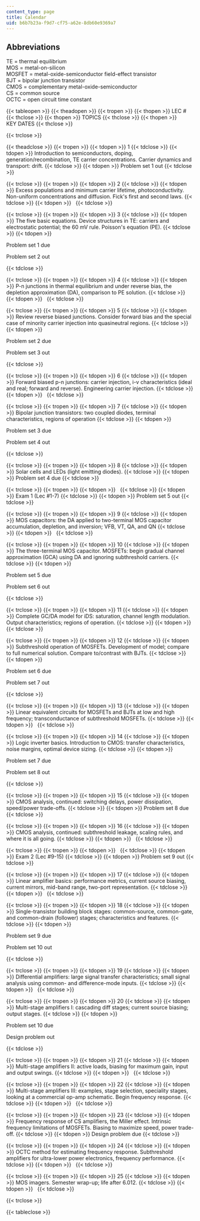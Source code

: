 ```yaml
---
content_type: page
title: Calendar
uid: b6b7b23a-f9d7-cf75-a62e-8db60e9369a7
---
```


Abbreviations
-------------

TE = thermal equilibrium  
MOS = metal-on-silicon  
MOSFET = metal-oxide-semiconductor field-effect transistor  
BJT = bipolar junction transistor  
CMOS = complementary metal-oxide-semiconductor  
CS = common source  
OCTC = open circuit time constant

{{< tableopen >}}
{{< theadopen >}}
{{< tropen >}}
{{< thopen >}}
LEC #
{{< thclose >}}
{{< thopen >}}
TOPICS
{{< thclose >}}
{{< thopen >}}
KEY DATES
{{< thclose >}}

{{< trclose >}}

{{< theadclose >}}
{{< tropen >}}
{{< tdopen >}}
1
{{< tdclose >}}
{{< tdopen >}}
Introduction to semiconductors, doping, generation/recombination, TE carrier concentrations. Carrier dynamics and transport: drift.
{{< tdclose >}}
{{< tdopen >}}
Problem set 1 out
{{< tdclose >}}

{{< trclose >}}
{{< tropen >}}
{{< tdopen >}}
2
{{< tdclose >}}
{{< tdopen >}}
Excess populations and minimum carrier lifetime, photoconductivity. Non-uniform concentrations and diffusion. Fick's first and second laws.
{{< tdclose >}}
{{< tdopen >}}
 
{{< tdclose >}}

{{< trclose >}}
{{< tropen >}}
{{< tdopen >}}
3
{{< tdclose >}}
{{< tdopen >}}
The five basic equations. Device structures in TE: carriers and electrostatic potential; the 60 mV rule. Poisson's equation (PE).
{{< tdclose >}}
{{< tdopen >}}


Problem set 1 due

Problem set 2 out


{{< tdclose >}}

{{< trclose >}}
{{< tropen >}}
{{< tdopen >}}
4
{{< tdclose >}}
{{< tdopen >}}
P-n junctions in thermal equilibrium and under reverse bias, the depletion approximation (DA), comparison to PE solution.
{{< tdclose >}}
{{< tdopen >}}
 
{{< tdclose >}}

{{< trclose >}}
{{< tropen >}}
{{< tdopen >}}
5
{{< tdclose >}}
{{< tdopen >}}
Review reverse biased junctions. Consider forward bias and the special case of minority carrier injection into quasineutral regions.
{{< tdclose >}}
{{< tdopen >}}


Problem set 2 due

Problem set 3 out


{{< tdclose >}}

{{< trclose >}}
{{< tropen >}}
{{< tdopen >}}
6
{{< tdclose >}}
{{< tdopen >}}
Forward biased p-n junctions: carrier injection, i-v characteristics (ideal and real; forward and reverse). Engineering carrier injection.
{{< tdclose >}}
{{< tdopen >}}
 
{{< tdclose >}}

{{< trclose >}}
{{< tropen >}}
{{< tdopen >}}
7
{{< tdclose >}}
{{< tdopen >}}
Bipolar junction transistors: two coupled diodes, terminal characteristics, regions of operation
{{< tdclose >}}
{{< tdopen >}}


Problem set 3 due

Problem set 4 out


{{< tdclose >}}

{{< trclose >}}
{{< tropen >}}
{{< tdopen >}}
8
{{< tdclose >}}
{{< tdopen >}}
Solar cells and LEDs (light emitting diodes).
{{< tdclose >}}
{{< tdopen >}}
Problem set 4 due
{{< tdclose >}}

{{< trclose >}}
{{< tropen >}}
{{< tdopen >}}
 
{{< tdclose >}}
{{< tdopen >}}
Exam 1 (Lec #1-7)
{{< tdclose >}}
{{< tdopen >}}
Problem set 5 out
{{< tdclose >}}

{{< trclose >}}
{{< tropen >}}
{{< tdopen >}}
9
{{< tdclose >}}
{{< tdopen >}}
MOS capacitors: the DA applied to two-terminal MOS capacitor accumulation, depletion, and inversion; VFB, VT, QA, and QN
{{< tdclose >}}
{{< tdopen >}}
 
{{< tdclose >}}

{{< trclose >}}
{{< tropen >}}
{{< tdopen >}}
10
{{< tdclose >}}
{{< tdopen >}}
The three-terminal MOS capacitor. MOSFETs: begin gradual channel approximation (GCA) using DA and ignoring subthreshold carriers.
{{< tdclose >}}
{{< tdopen >}}


Problem set 5 due

Problem set 6 out


{{< tdclose >}}

{{< trclose >}}
{{< tropen >}}
{{< tdopen >}}
11
{{< tdclose >}}
{{< tdopen >}}
Complete GC/DA model for iDS: saturation, channel length modulation. Output characteristics; regions of operation.
{{< tdclose >}}
{{< tdopen >}}
 
{{< tdclose >}}

{{< trclose >}}
{{< tropen >}}
{{< tdopen >}}
12
{{< tdclose >}}
{{< tdopen >}}
Subthreshold operation of MOSFETs. Development of model; compare to full numerical solution. Compare to/contrast with BJTs.
{{< tdclose >}}
{{< tdopen >}}


Problem set 6 due

Problem set 7 out


{{< tdclose >}}

{{< trclose >}}
{{< tropen >}}
{{< tdopen >}}
13
{{< tdclose >}}
{{< tdopen >}}
Linear equivalent circuits for MOSFETs and BJTs at low and high frequency; transconductance of subthreshold MOSFETs.
{{< tdclose >}}
{{< tdopen >}}
 
{{< tdclose >}}

{{< trclose >}}
{{< tropen >}}
{{< tdopen >}}
14
{{< tdclose >}}
{{< tdopen >}}
Logic inverter basics. Introduction to CMOS: transfer characteristics, noise margins, optimal device sizing.
{{< tdclose >}}
{{< tdopen >}}


Problem set 7 due

Problem set 8 out


{{< tdclose >}}

{{< trclose >}}
{{< tropen >}}
{{< tdopen >}}
15
{{< tdclose >}}
{{< tdopen >}}
CMOS analysis, continued: switching delays, power dissipation, speed/power trade-offs.
{{< tdclose >}}
{{< tdopen >}}
Problem set 8 due
{{< tdclose >}}

{{< trclose >}}
{{< tropen >}}
{{< tdopen >}}
16
{{< tdclose >}}
{{< tdopen >}}
CMOS analysis, continued: subthreshold leakage, scaling rules, and where it is all going.
{{< tdclose >}}
{{< tdopen >}}
 
{{< tdclose >}}

{{< trclose >}}
{{< tropen >}}
{{< tdopen >}}
 
{{< tdclose >}}
{{< tdopen >}}
Exam 2 (Lec #9-15)
{{< tdclose >}}
{{< tdopen >}}
Problem set 9 out
{{< tdclose >}}

{{< trclose >}}
{{< tropen >}}
{{< tdopen >}}
17
{{< tdclose >}}
{{< tdopen >}}
Linear amplifier basics: performance metrics, current source biasing, current mirrors, mid-band range, two-port representation.
{{< tdclose >}}
{{< tdopen >}}
 
{{< tdclose >}}

{{< trclose >}}
{{< tropen >}}
{{< tdopen >}}
18
{{< tdclose >}}
{{< tdopen >}}
Single-transistor building block stages: common-source, common-gate, and common-drain (follower) stages; characteristics and features.
{{< tdclose >}}
{{< tdopen >}}


Problem set 9 due

Problem set 10 out


{{< tdclose >}}

{{< trclose >}}
{{< tropen >}}
{{< tdopen >}}
19
{{< tdclose >}}
{{< tdopen >}}
Differential amplifiers: large signal transfer characteristics; small signal analysis using common- and difference-mode inputs.
{{< tdclose >}}
{{< tdopen >}}
 
{{< tdclose >}}

{{< trclose >}}
{{< tropen >}}
{{< tdopen >}}
20
{{< tdclose >}}
{{< tdopen >}}
Multi-stage amplifiers I: cascading diff stages; current source biasing; output stages.
{{< tdclose >}}
{{< tdopen >}}


Problem set 10 due

Design problem out


{{< tdclose >}}

{{< trclose >}}
{{< tropen >}}
{{< tdopen >}}
21
{{< tdclose >}}
{{< tdopen >}}
Multi-stage amplifiers II: active loads, biasing for maximum gain, input and output swings.
{{< tdclose >}}
{{< tdopen >}}
 
{{< tdclose >}}

{{< trclose >}}
{{< tropen >}}
{{< tdopen >}}
22
{{< tdclose >}}
{{< tdopen >}}
Multi-stage amplifiers III: examples, stage selection, speciality stages, looking at a commercial op-amp schematic. Begin frequency response.
{{< tdclose >}}
{{< tdopen >}}
 
{{< tdclose >}}

{{< trclose >}}
{{< tropen >}}
{{< tdopen >}}
23
{{< tdclose >}}
{{< tdopen >}}
Frequency response of CS amplifiers, the Miller effect. Intrinsic frequency limitations of MOSFETs. Biasing to maximize speed, power trade-off.
{{< tdclose >}}
{{< tdopen >}}
Design problem due
{{< tdclose >}}

{{< trclose >}}
{{< tropen >}}
{{< tdopen >}}
24
{{< tdclose >}}
{{< tdopen >}}
OCTC method for estimating frequency response. Subthreshold amplifiers for ultra-lower power electronics, frequency performance.
{{< tdclose >}}
{{< tdopen >}}
 
{{< tdclose >}}

{{< trclose >}}
{{< tropen >}}
{{< tdopen >}}
25
{{< tdclose >}}
{{< tdopen >}}
MOS imagers. Semester wrap-up; life after 6.012.
{{< tdclose >}}
{{< tdopen >}}
 
{{< tdclose >}}

{{< trclose >}}

{{< tableclose >}}